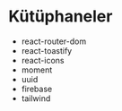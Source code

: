 # Kütüphaneler

- react-router-dom
- react-toastify
- react-icons
- moment
- uuid
- firebase
- tailwind
